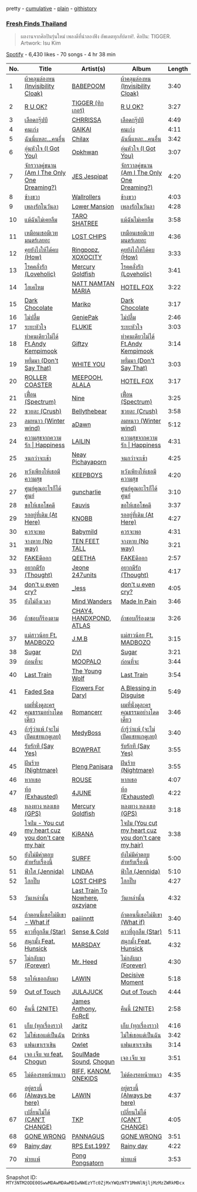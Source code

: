pretty - [cumulative](/playlists/cumulative/37i9dQZF1DWSLboKmA6wlS.md) - [plain](/playlists/plain/37i9dQZF1DWSLboKmA6wlS) - [githistory](https://github.githistory.xyz/mackorone/spotify-playlist-archive/blob/main/playlists/plain/37i9dQZF1DWSLboKmA6wlS)

### [Fresh Finds Thailand](https://open.spotify.com/playlist/37i9dQZF1DWSLboKmA6wlS)

> ผลงานจากศิลปินรุ่นใหม่ เพลงดีที่น่าลองฟัง อัพเดตทุกสัปดาห์!\. ศิลปิน: TIGGER\. Artwork: Isu Kim

[Spotify](https://open.spotify.com/user/spotify) - 6,430 likes - 70 songs - 4 hr 38 min

| No. | Title | Artist(s) | Album | Length |
|---|---|---|---|---|
| 1 | [ผ้าคลุมล่องหน \(Invisibility Cloak\)](https://open.spotify.com/track/4k7fbj0Am3jaOPshgAgEw5) | [BABEPOOM](https://open.spotify.com/artist/3JBMALUBTQeTn7xC92wZqK) | [ผ้าคลุมล่องหน \(Invisibility Cloak\)](https://open.spotify.com/album/0IydaxB2YsOTSkxSJT4cyu) | 3:40 |
| 2 | [R U OK?](https://open.spotify.com/track/6pskBGYOeLLQBOA7B7C9ij) | [TIGGER \(ทิกเกอร์\)](https://open.spotify.com/artist/2DKX2U91UfBZyzVtlwZWdF) | [R U OK?](https://open.spotify.com/album/4Zkf8cfL2yoewuMfwoXk95) | 3:27 |
| 3 | [เลือดกรุ๊ปบี](https://open.spotify.com/track/4CdW5KKyIjrpx6Hz981dUt) | [CHRRISSA](https://open.spotify.com/artist/3eK3fsbCi7wc4hThk9wSZO) | [เลือดกรุ๊ปบี](https://open.spotify.com/album/3yxeQVMGenKeriJbIjZyD7) | 4:49 |
| 4 | [คนเก่ง](https://open.spotify.com/track/1st1g6SUQ0iy8TPFhI0Ibk) | [GAIKAI](https://open.spotify.com/artist/2tjF5O9fXbcqYq8O1lIVti) | [คนเก่ง](https://open.spotify.com/album/7w0Ey9uDSG6Z5rY7SoS4ff) | 4:11 |
| 5 | [ฉันนี่แหละ...คนอื่น](https://open.spotify.com/track/1i4sHHgpXJICCcG8rmZVi2) | [Chilax](https://open.spotify.com/artist/347hkhpQtvkWFkspEmFQOE) | [ฉันนี่แหละ...คนอื่น](https://open.spotify.com/album/1JvcG0ZNdFlVFGyfIs704h) | 3:42 |
| 6 | [อุ่นหัวใจ \(I Got You\)](https://open.spotify.com/track/1W0fdG2Ucq8kRDwlZArKev) | [Opkhwan](https://open.spotify.com/artist/07bCRCOjJnqmlK3jdyKcd8) | [อุ่นหัวใจ \(I Got You\)](https://open.spotify.com/album/5tTPVpiV05kn7BH5ZrtD7b) | 3:07 |
| 7 | [จักรวาลคู่ขนาน \(Am I The Only One Dreaming?\)](https://open.spotify.com/track/3QU1gDQfqdFZaaU4l9pQyk) | [JES Jespipat](https://open.spotify.com/artist/72YXXEfidpfHdezm43fPdK) | [จักรวาลคู่ขนาน \(Am I The Only One Dreaming?\)](https://open.spotify.com/album/2EwMEHxHRg1KoIPeXCEUPJ) | 4:20 |
| 8 | [ข้างขวา](https://open.spotify.com/track/4ySoN0XTj2Mv9WluUmZRc1) | [Wallrollers](https://open.spotify.com/artist/7j8tTCWFxwsWMMSyB1Z0A6) | [ข้างขวา](https://open.spotify.com/album/667rmTnj4niFqoYQVUrUGN) | 4:03 |
| 9 | [เพลงรักในวันลา](https://open.spotify.com/track/1uJbdRLz38VTAXxhyXRC85) | [Lower Mansion](https://open.spotify.com/artist/0tNQk80J4jiIo3eOVvcda6) | [เพลงรักในวันลา](https://open.spotify.com/album/5Dl2n6GdOhYSroqNGsh5Lf) | 4:28 |
| 10 | [แม้ฉันไม่เคยลืม](https://open.spotify.com/track/6QHWDycOoCH3Ih9YOrJFns) | [TARO SHATREE](https://open.spotify.com/artist/7Fp8E0v6sJCSw9V3ziQUOr) | [แม้ฉันไม่เคยลืม](https://open.spotify.com/album/1xwAGCJDO3T3VxhP5DTgUs) | 3:58 |
| 11 | [เหมือนเธอมีเวทมนตร์เลยอะ](https://open.spotify.com/track/51MJ7f4UGlM54fgomimzXP) | [LOST CHIPS](https://open.spotify.com/artist/3OtnIU9UGggkQMmbvnZoo9) | [เหมือนเธอมีเวทมนตร์เลยอะ](https://open.spotify.com/album/7uOl8Ib0nQ09pLkSuk6DcT) | 4:36 |
| 12 | [คุยยังไงให้ได้คบ \(How\)](https://open.spotify.com/track/0ROsgrhnWlVcGH9zeINTGl) | [Ringpopz](https://open.spotify.com/artist/2g449arVg1wdNHOEsiYXgu), [XOXOCITY](https://open.spotify.com/artist/3In1Ccph5NjAhwbP4MngDB) | [คุยยังไงให้ได้คบ \(How\)](https://open.spotify.com/album/6zqys85JygHFZ6hJZw7xHF) | 3:33 |
| 13 | [โรคคลั่งรัก \(Loveholic\)](https://open.spotify.com/track/6tmtyHkCoThebRebVExgiv) | [Mercury Goldfish](https://open.spotify.com/artist/4Bx6XuumXiSdxSbeMGMGVb) | [โรคคลั่งรัก \(Loveholic\)](https://open.spotify.com/album/2H9WfFr1lQh9z09tOp8dFs) | 3:41 |
| 14 | [โอเคไหม](https://open.spotify.com/track/7hkcoPu2va4JyDNy7VZ1rj) | [NATT NAMTAN MARIA](https://open.spotify.com/artist/3hjNGQSYXwcrVZnHYU32wY) | [HOTEL FOX](https://open.spotify.com/album/79MVUDODQLSKrnGEOxqhuu) | 3:22 |
| 15 | [Dark Chocolate](https://open.spotify.com/track/3kJOuQUJ9s7U23RggAaGVN) | [Mariko](https://open.spotify.com/artist/5SD1L5q8Ey69BKeU7cVZBO) | [Dark Chocolate](https://open.spotify.com/album/1RmBS6icflpHfzfIfA4MDa) | 3:17 |
| 16 | [ไม่ปลื้ม](https://open.spotify.com/track/4Wu7zcZIAPe2I3jCEQ9JCW) | [GeniePak](https://open.spotify.com/artist/0KX4JGKebDT1pcpbIdUPUM) | [ไม่ปลื้ม](https://open.spotify.com/album/4jkIsgfXvxa1gZHSTBS1Qz) | 2:46 |
| 17 | [ระยะหัวใจ](https://open.spotify.com/track/1ZvxQC3jxMuceMdoFo0Cor) | [FLUKIE](https://open.spotify.com/artist/3dR2IRGHNpZ5CBbxOQN03t) | [ระยะหัวใจ](https://open.spotify.com/album/2QfNggOnaDCmeUgF2dKCYX) | 3:03 |
| 18 | [ทำคนเดียวไม่ได้ Ft.Andy Kempimook](https://open.spotify.com/track/2LAdtFiKmuMWAxd3r65uL1) | [Giftzy](https://open.spotify.com/artist/7gdo74kT98y0H6FqS1d4Vd) | [ทำคนเดียวไม่ได้ Ft.Andy Kempimook](https://open.spotify.com/album/3W3wV1rkXdYLQDsCZSpv34) | 3:14 |
| 19 | [หยั่มมา \(Don't Say That\)](https://open.spotify.com/track/6gmbdZ40YpTh1U2n87TEox) | [WHITE YOU](https://open.spotify.com/artist/1KWSY214mKKcRu5Am6TYgc) | [หยั่มมา \(Don't Say That\)](https://open.spotify.com/album/40GJ1AETsEaRMI47wOOSiv) | 3:03 |
| 20 | [ROLLER COASTER](https://open.spotify.com/track/06kmAHFYhvEBqBH97tBvfO) | [MEEPOOH](https://open.spotify.com/artist/6m6obXYeSAepfEH0nwGhHa), [ALALA](https://open.spotify.com/artist/5GY9bf48Z59vy7dcwbn7yt) | [HOTEL FOX](https://open.spotify.com/album/79MVUDODQLSKrnGEOxqhuu) | 3:17 |
| 21 | [เฟื่อน \(Spectrum\)](https://open.spotify.com/track/2KUjzr5waaefeog3hfMjSh) | [Nine](https://open.spotify.com/artist/49UULaSQTVE7oWxxhh90RK) | [เฟื่อน \(Spectrum\)](https://open.spotify.com/album/2nDDvbmOU1MOBUbJbMbwQ8) | 3:25 |
| 22 | [ซวยละ \(Crush\)](https://open.spotify.com/track/4nUaBQNqrNhjYQIUd6zMLb) | [Bellythebear](https://open.spotify.com/artist/2B3Hs8KIU4FqMYrHOWL7wh) | [ซวยละ \(Crush\)](https://open.spotify.com/album/4xOvmgNp0t7v52sPymu3RJ) | 3:58 |
| 23 | [ลมหนาว \(Winter wind\)](https://open.spotify.com/track/3vETn8UpNq9P3JSjqYYjvF) | [aDawn](https://open.spotify.com/artist/37qCVJmPjeXQlqO1bY5wEb) | [ลมหนาว \(Winter wind\)](https://open.spotify.com/album/6knmtnkVOzLgqtAiWDciN4) | 5:12 |
| 24 | [ความสุขจากความรัก \| Happiness](https://open.spotify.com/track/4z3TAtm4l3vBQwU1VhdNUX) | [LAILIN](https://open.spotify.com/artist/28MWIedKniSIpOAit8n8kh) | [ความสุขจากความรัก \| Happiness](https://open.spotify.com/album/4BjsOxHLYiMeY7G7JbUqZU) | 4:31 |
| 25 | [จนกว่าจะเช้า](https://open.spotify.com/track/1bv1VNmlhC3XHAzbow2Pz0) | [Neay Pichayaporn](https://open.spotify.com/artist/1uVen5gcgq7nv3a6ycc3yb) | [จนกว่าจะเช้า](https://open.spotify.com/album/7F5L2tKMIGGG8sqsstcPV5) | 4:25 |
| 26 | [หวังเพียงให้เธอมีความสุข](https://open.spotify.com/track/4rTECLv026tlUTMOhpkxef) | [KEEPBOYS](https://open.spotify.com/artist/3ewGk2veXsWFB4d5x5KXLx) | [หวังเพียงให้เธอมีความสุข](https://open.spotify.com/album/4vUY4UIKYP72YiBzoyVxy9) | 4:20 |
| 27 | [ศูนย์คูณอะไรก็ได้ศูนย์](https://open.spotify.com/track/4DE4fRvrmz9OirN65YLT1R) | [guncharlie](https://open.spotify.com/artist/1qveov8f3HXFhDIWtFO5tG) | [ศูนย์คูณอะไรก็ได้ศูนย์](https://open.spotify.com/album/1RfjCeIZn3C66mR8Lanxzb) | 3:10 |
| 28 | [ขอให้เธอโชคดี](https://open.spotify.com/track/2mps3hfCaD4WnJ3h8Bjbeg) | [Fauvis](https://open.spotify.com/artist/0aiODLUBw3OMFGa48Xf9E4) | [ขอให้เธอโชคดี](https://open.spotify.com/album/1ew6PFKpUJKX0iCZTFuguc) | 3:37 |
| 29 | [รออยู่ที่เดิม \(At Here\)](https://open.spotify.com/track/3YY5RHSGRe0sE4V04OucVb) | [KNOBB](https://open.spotify.com/artist/7DSiDEjAXYQFeLBftLsEvR) | [รออยู่ที่เดิม \(At Here\)](https://open.spotify.com/album/1NsfCxbUIqfbNCoiZRcAJB) | 4:27 |
| 30 | [ควรจะพอ](https://open.spotify.com/track/482BiuZFZ4tCyntyaQrVxw) | [Babymild](https://open.spotify.com/artist/5sm4KBDvw7AooCs7BWZtlt) | [ควรจะพอ](https://open.spotify.com/album/1T9cSsQiAWCyfB9LipjGRH) | 4:31 |
| 31 | [จางหาย \(No way\)](https://open.spotify.com/track/41w6TYKRjQHdY3zpPofja7) | [TEN FEET TALL](https://open.spotify.com/artist/3bp45X9z8DIsphgsffBloL) | [จางหาย \(No way\)](https://open.spotify.com/album/1wOVMuxp6we41X5BskkdVk) | 3:21 |
| 32 | [FAKEดีออก](https://open.spotify.com/track/4jUwGi2gIlWiqNabjzwRPI) | [QEETHA](https://open.spotify.com/artist/3l0GAlP5fa1GLyjq7JhexM) | [FAKEดีออก](https://open.spotify.com/album/287P1Dsb5SBKiNa86hcDYA) | 2:57 |
| 33 | [อยากมีรัก \(Thought\)](https://open.spotify.com/track/1gXEQGmm0FIRkFjrP0mCkU) | [Jeone 247units](https://open.spotify.com/artist/6Ru9bnkSQ3Xsk5tuaNStFa) | [อยากมีรัก \(Thought\)](https://open.spotify.com/album/2AZz5fJ2WOM6qi1FkgWJTJ) | 4:17 |
| 34 | [don't u even cry?](https://open.spotify.com/track/7ARdtYq12d2dDYgGUUJtmr) | [\_less](https://open.spotify.com/artist/16XaZ9bhtFCLUow2Z1Y7Of) | [don't u even cry?](https://open.spotify.com/album/0ZQOYZEcEJGez6HtkMCmXl) | 4:05 |
| 35 | [ยังไม่ถึงเวลา](https://open.spotify.com/track/67C2acgba4tO6GcrFM56R3) | [Mind Wanders](https://open.spotify.com/artist/2caCqkp7F61EI7Fsjztlt6) | [Made In Pain](https://open.spotify.com/album/0hE8dp0XHnH2j1glkaq12x) | 3:46 |
| 36 | [ถ้าชอบก็ร้องตาม](https://open.spotify.com/track/5PHP3g2kfurOVGapW4Tt0D) | [CHAY4](https://open.spotify.com/artist/3JxK4TIcF2pvnWVdnGdfwS), [HANDXPOND](https://open.spotify.com/artist/2bJfb4a8KZyW3aHzeA1kOq), [ATLAS](https://open.spotify.com/artist/17070hNYFb4EIIS2X9IUby) | [ถ้าชอบก็ร้องตาม](https://open.spotify.com/album/1pnxBnlCXsgcDMQn0UBlIX) | 3:26 |
| 37 | [แม่สาวน้อย Ft\. MADBOZO](https://open.spotify.com/track/144LN7afoK2JVNMsm1jTlV) | [J.M.B](https://open.spotify.com/artist/6AoDr7UBhktOpHgsxCiVyP) | [แม่สาวน้อย Ft\. MADBOZO](https://open.spotify.com/album/1M1DqV45I4QLTVk1k9QWOM) | 3:15 |
| 38 | [Sugar](https://open.spotify.com/track/2KmI7WNZSwdCvED5YQGFOP) | [DVI](https://open.spotify.com/artist/5MDug90VBdUSLULq3hBU4X) | [Sugar](https://open.spotify.com/album/55TxK1Pst6fFWplVbRKuTQ) | 3:21 |
| 39 | [ก่อนที่จะ](https://open.spotify.com/track/3JkG9Hi05N30SGIZVxsxCZ) | [MOOPALO](https://open.spotify.com/artist/1yGjzOkLkeAwOA5NTd7Wy8) | [ก่อนที่จะ](https://open.spotify.com/album/2adQpGCqLxPB2hsYUQwN8W) | 3:44 |
| 40 | [Last Train](https://open.spotify.com/track/0aCLaRZ5by6co0aM1orMMo) | [The Young Wolf](https://open.spotify.com/artist/1D9YuAgk4GI9co3rvv5b1Y) | [Last Train](https://open.spotify.com/album/2c9oC6BGk8GsNdUydVmep5) | 3:54 |
| 41 | [Faded Sea](https://open.spotify.com/track/5a396MJKuZFba9U060Svpl) | [Flowers For Daryl](https://open.spotify.com/artist/7juHNCQiSAGwJNbvDch2FM) | [A Blessing in Disguise](https://open.spotify.com/album/4MoBa53HXIiSSZqJcfhv7s) | 5:49 |
| 42 | [ผมที่นั่งดูละครคุณธรรมอย่างโดดเดี่ยว](https://open.spotify.com/track/1aVYnfieK0AUohY1hKAs37) | [Romancerr](https://open.spotify.com/artist/5koh7W7IuiYkpgUt3Zz19X) | [ผมที่นั่งดูละครคุณธรรมอย่างโดดเดี่ยว](https://open.spotify.com/album/5w9h5X3g8khfl6NiKR6Ejx) | 3:46 |
| 43 | [ถ้ารู้ว่าแพ้ \(จะไม่เปิดแชทแกดูเลย\)](https://open.spotify.com/track/70LckHPoQ8ahFQkVU02Q3X) | [MedyBoss](https://open.spotify.com/artist/3RFmGFOWPXn05MU3RsqfiY) | [ถ้ารู้ว่าแพ้ \(จะไม่เปิดแชทแกดูเลย\)](https://open.spotify.com/album/6NsaFtNPv24LGCc1VwbXAf) | 3:40 |
| 44 | [รับรักที \(Say Yes\)](https://open.spotify.com/track/53yviWwlIJIEPUdArJnk5G) | [BOWPRAT](https://open.spotify.com/artist/40Yyk6kXQ8WtJ3RFp7qDaB) | [รับรักที \(Say Yes\)](https://open.spotify.com/album/4Axr0kZYMIdXwMqkoLFQw6) | 3:55 |
| 45 | [ฝันร้าย \(Nightmare\)](https://open.spotify.com/track/5DnhH2JCCCajA2TIGA6mjK) | [Pleng Panisara](https://open.spotify.com/artist/6D2uyheaWIGxPsdhMe35GQ) | [ฝันร้าย \(Nightmare\)](https://open.spotify.com/album/0lnjp5dqMJmLSjvrImzCcU) | 3:55 |
| 46 | [หากเธอ](https://open.spotify.com/track/4zIm1TDhKS54O6omMy5yNm) | [ROUSE](https://open.spotify.com/artist/42wCcg6q3NRhi0vQQ7JvNB) | [หากเธอ](https://open.spotify.com/album/20lt1uivK4ZprSS60vi3L2) | 4:07 |
| 47 | [ท้อ \(Exhausted\)](https://open.spotify.com/track/2hsBxsI9VeRwTGnU1GFdF5) | [4JUNE](https://open.spotify.com/artist/2XpTZ7Uw6d7G8gGxZfCb3Q) | [ท้อ \(Exhausted\)](https://open.spotify.com/album/2xrILgoDq2130SQo2LCDgO) | 4:22 |
| 48 | [หลงทาง หลงเธอ \(GPS\)](https://open.spotify.com/track/74mqhosbt8tZN9XEanFLNf) | [Mercury Goldfish](https://open.spotify.com/artist/4Bx6XuumXiSdxSbeMGMGVb) | [หลงทาง หลงเธอ \(GPS\)](https://open.spotify.com/album/5HjaDldFtdoBOjTQFuzakS) | 3:18 |
| 49 | [ใจป๋ม \- You cut my heart cuz you don't care my hair](https://open.spotify.com/track/0SwPGg24r6JbBIMJuJI66s) | [KiRANA](https://open.spotify.com/artist/06EAeUIbwthjzCwW1MRJTC) | [ใจป๋ม \(You cut my heart cuz you don't care my hair\)](https://open.spotify.com/album/3JouJ5dqQEbzJH7pQ4Iffj) | 3:38 |
| 50 | [ยังไม่มีคำตอบสำหรับเรื่องนี้](https://open.spotify.com/track/5GpbZoZk0MgkyBFEClIISi) | [SURFF](https://open.spotify.com/artist/0LJ6cw64d0z2B5oHIlaAt2) | [ยังไม่มีคำตอบสำหรับเรื่องนี้](https://open.spotify.com/album/4Bx677XmLQcn4B67GakgWI) | 5:00 |
| 51 | [ฟ้าใส \(Jennida\)](https://open.spotify.com/track/2pQTjsZP8mqLCAurVq63Gy) | [LINDAA](https://open.spotify.com/artist/3RayrLRFoZOhBVRZrX15cf) | [ฟ้าใส \(Jennida\)](https://open.spotify.com/album/4ujeZo8LeoPv0drboVK3nA) | 5:10 |
| 52 | [โฮกปี๊บ](https://open.spotify.com/track/11XGRK0hUhOSgp1A5rrPuk) | [LOST CHIPS](https://open.spotify.com/artist/3OtnIU9UGggkQMmbvnZoo9) | [โฮกปี๊บ](https://open.spotify.com/album/7pwOg2SRX9ZwVbfdZcBYOc) | 4:27 |
| 53 | [วันเหล่านั้น](https://open.spotify.com/track/1oJScEE5hR6prQLTOlFF5T) | [Last Train To Nowhere](https://open.spotify.com/artist/3I7F9xUQsTQH0zkg3ImuHy), [oxzyjane](https://open.spotify.com/artist/74SchVYQbtvApLlgPSx9Ec) | [วันเหล่านั้น](https://open.spotify.com/album/5egjQkpWIjGh8h9RxXZXbZ) | 4:32 |
| 54 | [ถ้าตอนนี้เธอไม่มีเขา \- What if](https://open.spotify.com/track/7s2Otjo0PbeY7SmAU3DTCp) | [paiiinntt](https://open.spotify.com/artist/5szfzkgDhJrqaW6Y0TDA8E) | [ถ้าตอนนี้เธอไม่มีเขา \(What if\)](https://open.spotify.com/album/5xTjq9HnuSmKabT4dWKxRu) | 3:40 |
| 55 | [ดาวที่ถูกลืม \(Star\)](https://open.spotify.com/track/6urPFv9cHS42eQQE8cigir) | [Sense & Cold](https://open.spotify.com/artist/7x25mmHajFFYu7kA8sVVPw) | [ดาวที่ถูกลืม \(Star\)](https://open.spotify.com/album/0Bhn9CuFbXMSVMayuyGNeC) | 5:11 |
| 56 | [สนุกมั้ง Feat\. Hunsick](https://open.spotify.com/track/6BFVnaou94csWtlCJwkjgL) | [MARSDAY](https://open.spotify.com/artist/60bENyxfaImSaYj0lbneB8) | [สนุกมั้ง Feat\. Hunsick](https://open.spotify.com/album/5e99Y8pcy98SMEzSGpExum) | 4:32 |
| 57 | [ไม่กลับมา \(Forever\)](https://open.spotify.com/track/67Tkk6yDRyn3MDuceZrKGo) | [Mr\. Heed](https://open.spotify.com/artist/6ZxDB4x7bDuLPPXkYRuv1t) | [ไม่กลับมา \(Forever\)](https://open.spotify.com/album/0MKRfyXsRku8qVsVo8Lo4r) | 4:30 |
| 58 | [รอให้เธอกลับมา](https://open.spotify.com/track/6cfBPTW9jy6hiPeVvDJC1d) | [LAWIN](https://open.spotify.com/artist/7318YHEWepdZPdL6hM314z) | [Decisive Moment](https://open.spotify.com/album/1OGEhvS4kmUmE7nB7fsgpt) | 5:18 |
| 59 | [Out of Touch](https://open.spotify.com/track/1A3oSFobVzAfT11rk4RfJw) | [JULAJUCK](https://open.spotify.com/artist/6iKRVjDDnnab0BxXDP4nXS) | [Out of Touch](https://open.spotify.com/album/1iSHX8RxPTS68EbWv3CiLW) | 4:44 |
| 60 | [คืนนี้ \(2NITE\)](https://open.spotify.com/track/7A4UGFwWtqH8xBvzpRzvQd) | [James Anthony](https://open.spotify.com/artist/73sFeeMVKAJsncS1dNcgek), [FoRcE](https://open.spotify.com/artist/21knMpD4LJJYqBqDkWG2pU) | [คืนนี้ \(2NITE\)](https://open.spotify.com/album/3ztz7kWLujJSzb8tWTsSCu) | 2:58 |
| 61 | [เก็บ \(ทุกเรื่องราว\)](https://open.spotify.com/track/6x5BISLNd78GPfbZ2oVYKU) | [Jaritz](https://open.spotify.com/artist/7J6zOmFJEqGPTX7b0s0Pqj) | [เก็บ \(ทุกเรื่องราว\)](https://open.spotify.com/album/3kXCfnPkx41Lim1W5BcMf6) | 4:16 |
| 62 | [ไม่ใช่เธอแต่เป็นฉัน](https://open.spotify.com/track/3Yq1v6faWmFVtLocAYW3GQ) | [Drinks](https://open.spotify.com/artist/3Cbq6sTYOkHuM3Q4Jg2UFW) | [ไม่ใช่เธอแต่เป็นฉัน](https://open.spotify.com/album/7pnnMlLmudXSbLZg4aa3AP) | 3:42 |
| 63 | [แฟนเขาเราเขิน](https://open.spotify.com/track/3lhw5qxBPMmPZBzzFc5f96) | [Owlet](https://open.spotify.com/artist/6ZbW6kb4lV2Jb4q2NAm8Eo) | [แฟนเขาเราเขิน](https://open.spotify.com/album/3Wk4vvhseUJUGHjpBEac30) | 3:14 |
| 64 | [เจอ เจ็บ จบ feat\. Chogun](https://open.spotify.com/track/6wGnte8IAtu9fxKcuVF2RP) | [SoulMade Sound](https://open.spotify.com/artist/27Yrj4QN7SEDL7mkrUPMVW), [Chogun](https://open.spotify.com/artist/6LXjIF1XHsFkB2bDfDsISG) | [เจอ เจ็บ จบ](https://open.spotify.com/album/3sh6h4nhXsd7IciQStpe7B) | 3:51 |
| 65 | [ไม่ต้องรอหน้าหนาว](https://open.spotify.com/track/3OowRaCSAZJOH6W6ZVxChD) | [RIFF](https://open.spotify.com/artist/13beXmIq2Ji3IWyRxqjeqm), [KANOM](https://open.spotify.com/artist/3LwjNpINUMhhzS5m27epY2), [ONEKIDS](https://open.spotify.com/artist/0Ju4ldEinHEWjqnwgSk7Bz) | [ไม่ต้องรอหน้าหนาว](https://open.spotify.com/album/7wW4IPvO0Tpz7d5mWq6icy) | 4:35 |
| 66 | [อยู่ตรงนี้ \(Always be here\)](https://open.spotify.com/track/1hEirNLtSliAdJXLP8pCMr) | [LAWIN](https://open.spotify.com/artist/7318YHEWepdZPdL6hM314z) | [อยู่ตรงนี้ \(Always be here\)](https://open.spotify.com/album/4NqRIitDtRj5M4Bx41wGPz) | 4:37 |
| 67 | [เปลี่ยนไม่ได้ \(CAN'T CHANGE\)](https://open.spotify.com/track/2wc17cNAX5xp2gJbmHWhMQ) | [TKP](https://open.spotify.com/artist/7rzDXKQ2Ou4KtFx0kjT37k) | [เปลี่ยนไม่ได้ \(CAN'T CHANGE\)](https://open.spotify.com/album/3VUiJKwITg84TWBnxxBEnR) | 4:05 |
| 68 | [GONE WRONG](https://open.spotify.com/track/0fMUKWa2f8k08C63fvgTS0) | [PANNAGUS](https://open.spotify.com/artist/3hKi4HjosQk2QDyG3VF5CG) | [GONE WRONG](https://open.spotify.com/album/31ipuIIvVmKmatUi1toIPc) | 3:51 |
| 69 | [Rainy day](https://open.spotify.com/track/5G2cOu0sPltEXuENKjzgYD) | [RPS Est.1997](https://open.spotify.com/artist/1ebkX7KLgBa2lejxV9bF2n) | [Rainy day](https://open.spotify.com/album/3owhsLoCNnHAtPX0oLkaEp) | 4:22 |
| 70 | [พ่ายเเพ้](https://open.spotify.com/track/2z0AXKhAWcXt09dJPYolDG) | [Pong Pongsatorn](https://open.spotify.com/artist/4UurKu5leJ9UfjtAmWLXzf) | [พ่ายเเพ้](https://open.spotify.com/album/5sT6Tqhh5h4NHWTKwpxorh) | 3:53 |

Snapshot ID: `MTY3NTM2ODE0OSwwMDAwMDAwMDIwNWEzYTc0ZjMxYWQzNTY1MmNlNjljMzMzZWRkMDcx`
